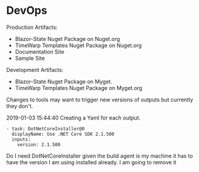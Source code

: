 # DevOps

Production Artifacts:

* Blazor-State Nuget Package on Nuget.org
* TimeWarp Templates Nuget Package on Nuget.org
* Documentation Site
* Sample Site

Development Artifacts:

* Blazor-State Nuget Package on Myget.
* TimeWarp Templates Nuget Package on Myget.org

Changes to tools may want to trigger new versions of outputs but currently they don't.

2019-01-03 15:44:40 Creating a Yaml for each output.


```
- task: DotNetCoreInstaller@0
  displayName: Use .NET Core SDK 2.1.500 
  inputs:
    version: 2.1.500
```

Do I need DotNetCoreInstaller given the build agent is my machine it has 
to have the version I am using installed already.
I am going to remove it